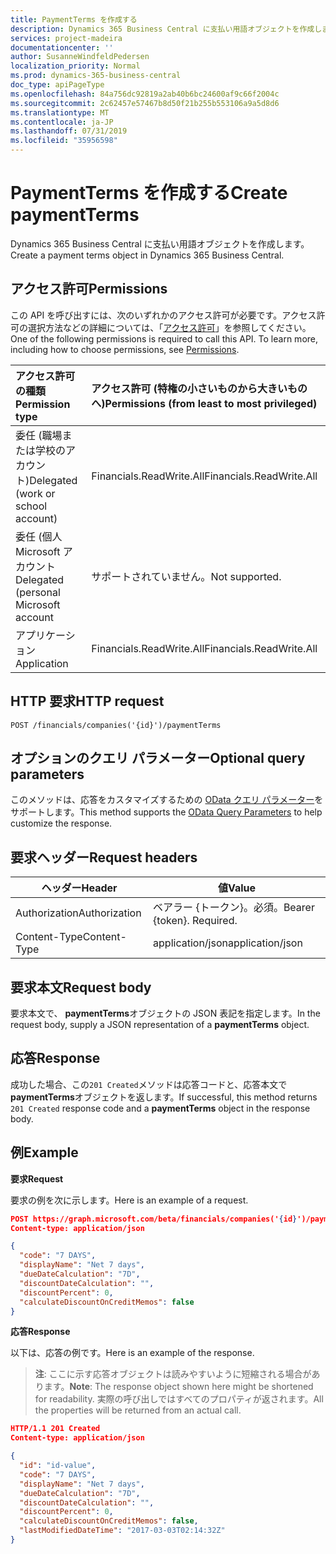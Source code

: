 ```yaml
---
title: PaymentTerms を作成する
description: Dynamics 365 Business Central に支払い用語オブジェクトを作成します。
services: project-madeira
documentationcenter: ''
author: SusanneWindfeldPedersen
localization_priority: Normal
ms.prod: dynamics-365-business-central
doc_type: apiPageType
ms.openlocfilehash: 84a756dc92819a2ab40b6bc24600af9c66f2004c
ms.sourcegitcommit: 2c62457e57467b8d50f21b255b553106a9a5d8d6
ms.translationtype: MT
ms.contentlocale: ja-JP
ms.lasthandoff: 07/31/2019
ms.locfileid: "35956598"
---
```

# <a name="create-paymentterms"></a><span data-ttu-id="2cadd-103">PaymentTerms を作成する</span><span class="sxs-lookup"><span data-stu-id="2cadd-103">Create paymentTerms</span></span>
<span data-ttu-id="2cadd-104">Dynamics 365 Business Central に支払い用語オブジェクトを作成します。</span><span class="sxs-lookup"><span data-stu-id="2cadd-104">Create a payment terms object in Dynamics 365 Business Central.</span></span>

## <a name="permissions"></a><span data-ttu-id="2cadd-105">アクセス許可</span><span class="sxs-lookup"><span data-stu-id="2cadd-105">Permissions</span></span>
<span data-ttu-id="2cadd-p101">この API を呼び出すには、次のいずれかのアクセス許可が必要です。アクセス許可の選択方法などの詳細については、「[アクセス許可](/graph/permissions-reference)」を参照してください。</span><span class="sxs-lookup"><span data-stu-id="2cadd-p101">One of the following permissions is required to call this API. To learn more, including how to choose permissions, see [Permissions](/graph/permissions-reference).</span></span>

|<span data-ttu-id="2cadd-108">アクセス許可の種類</span><span class="sxs-lookup"><span data-stu-id="2cadd-108">Permission type</span></span> |<span data-ttu-id="2cadd-109">アクセス許可 (特権の小さいものから大きいものへ)</span><span class="sxs-lookup"><span data-stu-id="2cadd-109">Permissions (from least to most privileged)</span></span>|
|:---------------|:------------------------------------------|
|<span data-ttu-id="2cadd-110">委任 (職場または学校のアカウント)</span><span class="sxs-lookup"><span data-stu-id="2cadd-110">Delegated (work or school account)</span></span>|<span data-ttu-id="2cadd-111">Financials.ReadWrite.All</span><span class="sxs-lookup"><span data-stu-id="2cadd-111">Financials.ReadWrite.All</span></span> |
|<span data-ttu-id="2cadd-112">委任 (個人 Microsoft アカウント</span><span class="sxs-lookup"><span data-stu-id="2cadd-112">Delegated (personal Microsoft account</span></span>|<span data-ttu-id="2cadd-113">サポートされていません。</span><span class="sxs-lookup"><span data-stu-id="2cadd-113">Not supported.</span></span>|
|<span data-ttu-id="2cadd-114">アプリケーション</span><span class="sxs-lookup"><span data-stu-id="2cadd-114">Application</span></span>|<span data-ttu-id="2cadd-115">Financials.ReadWrite.All</span><span class="sxs-lookup"><span data-stu-id="2cadd-115">Financials.ReadWrite.All</span></span>|

## <a name="http-request"></a><span data-ttu-id="2cadd-116">HTTP 要求</span><span class="sxs-lookup"><span data-stu-id="2cadd-116">HTTP request</span></span>
```
POST /financials/companies('{id}')/paymentTerms
```

## <a name="optional-query-parameters"></a><span data-ttu-id="2cadd-117">オプションのクエリ パラメーター</span><span class="sxs-lookup"><span data-stu-id="2cadd-117">Optional query parameters</span></span>
<span data-ttu-id="2cadd-118">このメソッドは、応答をカスタマイズするための [OData クエリ パラメーター](/graph/query-parameters)をサポートします。</span><span class="sxs-lookup"><span data-stu-id="2cadd-118">This method supports the [OData Query Parameters](/graph/query-parameters) to help customize the response.</span></span>

## <a name="request-headers"></a><span data-ttu-id="2cadd-119">要求ヘッダー</span><span class="sxs-lookup"><span data-stu-id="2cadd-119">Request headers</span></span>
|<span data-ttu-id="2cadd-120">ヘッダー</span><span class="sxs-lookup"><span data-stu-id="2cadd-120">Header</span></span>|<span data-ttu-id="2cadd-121">値</span><span class="sxs-lookup"><span data-stu-id="2cadd-121">Value</span></span>|
|---------------|-----------------------------|
|<span data-ttu-id="2cadd-122">Authorization</span><span class="sxs-lookup"><span data-stu-id="2cadd-122">Authorization</span></span>  |<span data-ttu-id="2cadd-p102">ベアラー {トークン}。必須。</span><span class="sxs-lookup"><span data-stu-id="2cadd-p102">Bearer {token}. Required.</span></span>    |
|<span data-ttu-id="2cadd-125">Content-Type</span><span class="sxs-lookup"><span data-stu-id="2cadd-125">Content-Type</span></span>   |<span data-ttu-id="2cadd-126">application/json</span><span class="sxs-lookup"><span data-stu-id="2cadd-126">application/json</span></span>             |

## <a name="request-body"></a><span data-ttu-id="2cadd-127">要求本文</span><span class="sxs-lookup"><span data-stu-id="2cadd-127">Request body</span></span>
<span data-ttu-id="2cadd-128">要求本文で、 **paymentTerms**オブジェクトの JSON 表記を指定します。</span><span class="sxs-lookup"><span data-stu-id="2cadd-128">In the request body, supply a JSON representation of a **paymentTerms** object.</span></span>

## <a name="response"></a><span data-ttu-id="2cadd-129">応答</span><span class="sxs-lookup"><span data-stu-id="2cadd-129">Response</span></span>
<span data-ttu-id="2cadd-130">成功した場合、この```201 Created```メソッドは応答コードと、応答本文で**paymentTerms**オブジェクトを返します。</span><span class="sxs-lookup"><span data-stu-id="2cadd-130">If successful, this method returns ```201 Created``` response code and a **paymentTerms** object in the response body.</span></span>

## <a name="example"></a><span data-ttu-id="2cadd-131">例</span><span class="sxs-lookup"><span data-stu-id="2cadd-131">Example</span></span>

<span data-ttu-id="2cadd-132">**要求**</span><span class="sxs-lookup"><span data-stu-id="2cadd-132">**Request**</span></span>

<span data-ttu-id="2cadd-133">要求の例を次に示します。</span><span class="sxs-lookup"><span data-stu-id="2cadd-133">Here is an example of a request.</span></span>

```json
POST https://graph.microsoft.com/beta/financials/companies('{id}')/paymentTerms
Content-type: application/json

{
  "code": "7 DAYS",
  "displayName": "Net 7 days",
  "dueDateCalculation": "7D",
  "discountDateCalculation": "",
  "discountPercent": 0,
  "calculateDiscountOnCreditMemos": false
}
```

<span data-ttu-id="2cadd-134">**応答**</span><span class="sxs-lookup"><span data-stu-id="2cadd-134">**Response**</span></span>

<span data-ttu-id="2cadd-135">以下は、応答の例です。</span><span class="sxs-lookup"><span data-stu-id="2cadd-135">Here is an example of the response.</span></span> 

> <span data-ttu-id="2cadd-136">**注**: ここに示す応答オブジェクトは読みやすいように短縮される場合があります。</span><span class="sxs-lookup"><span data-stu-id="2cadd-136">**Note**: The response object shown here might be shortened for readability.</span></span> <span data-ttu-id="2cadd-137">実際の呼び出しではすべてのプロパティが返されます。</span><span class="sxs-lookup"><span data-stu-id="2cadd-137">All the properties will be returned from an actual call.</span></span>

```json
HTTP/1.1 201 Created
Content-type: application/json

{
  "id": "id-value",
  "code": "7 DAYS",
  "displayName": "Net 7 days",
  "dueDateCalculation": "7D",
  "discountDateCalculation": "",
  "discountPercent": 0,
  "calculateDiscountOnCreditMemos": false,
  "lastModifiedDateTime": "2017-03-03T02:14:32Z"
}

```
